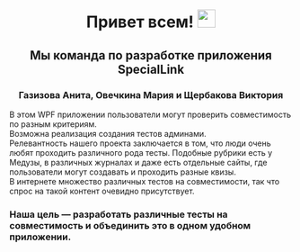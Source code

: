<h1 align="center">Привет всем!</a> 
<img src="https://github.com/blackcater/blackcater/raw/main/images/Hi.gif" height="32"/></h1>
<h2 align="center"> Мы команда по разработке приложения SpecialLink</a> 
<h3 align="center">Газизова Анита, Овечкина Мария и Щербакова Виктория</h3>

В этом WPF приложении пользователи могут проверить совместимость по разным критериям.  
Возможна реализация создания тестов админами.  
Релевантность нашего проекта заключается в том, что люди очень любят проходить различного рода тесты. Подобные рубрики есть у Медузы, в различных журналах и даже есть отдельные сайты, где пользователи могут создавать и проходить разные квизы.  
В интернете множество различных тестов на совместимости, так что спрос на такой контент очевидно присутствует.  
### Наша цель — разработать различные тесты на совместимость и объединить это в одном удобном приложении.
